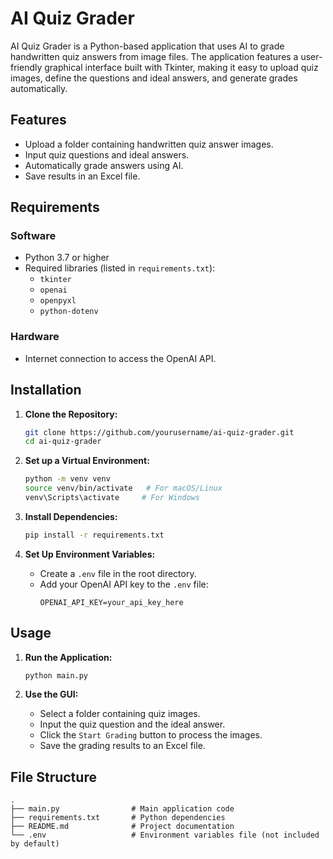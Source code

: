 # AI Quiz Grader

AI Quiz Grader is a Python-based application that uses AI to grade handwritten quiz answers from image files. The application features a user-friendly graphical interface built with Tkinter, making it easy to upload quiz images, define the questions and ideal answers, and generate grades automatically.

## Features
- Upload a folder containing handwritten quiz answer images.
- Input quiz questions and ideal answers.
- Automatically grade answers using AI.
- Save results in an Excel file.

## Requirements

### Software
- Python 3.7 or higher
- Required libraries (listed in `requirements.txt`):
  - `tkinter`
  - `openai`
  - `openpyxl`
  - `python-dotenv`

### Hardware
- Internet connection to access the OpenAI API.

## Installation

1. **Clone the Repository:**
   ```bash
   git clone https://github.com/yourusername/ai-quiz-grader.git
   cd ai-quiz-grader
   ```

2. **Set up a Virtual Environment:**
   ```bash
   python -m venv venv
   source venv/bin/activate   # For macOS/Linux
   venv\Scripts\activate     # For Windows
   ```

3. **Install Dependencies:**
   ```bash
   pip install -r requirements.txt
   ```

4. **Set Up Environment Variables:**
   - Create a `.env` file in the root directory.
   - Add your OpenAI API key to the `.env` file:
     ```env
     OPENAI_API_KEY=your_api_key_here
     ```

## Usage

1. **Run the Application:**
   ```bash
   python main.py
   ```

2. **Use the GUI:**
   - Select a folder containing quiz images.
   - Input the quiz question and the ideal answer.
   - Click the `Start Grading` button to process the images.
   - Save the grading results to an Excel file.

## File Structure
```
.
├── main.py                # Main application code
├── requirements.txt       # Python dependencies
├── README.md              # Project documentation
└── .env                   # Environment variables file (not included by default)
```




